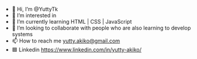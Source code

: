 - 👋 Hi, I’m @YuttyTk
- 👀 I’m interested in 
- 🌱 I’m currently learning HTML | CSS | JavaScript
- 💞️ I’m looking to collaborate with people who are also learning to develop systems
- 📫 How to reach me yutty.akiko@gmail.com
- 🟦 Linkedin https://www.linkedin.com/in/yutty-akiko/

<!---
YuttyTk/YuttyTk is a ✨ special ✨ repository because its `README.md` (this file) appears on your GitHub profile.
You can click the Preview link to take a look at your changes.
--->
